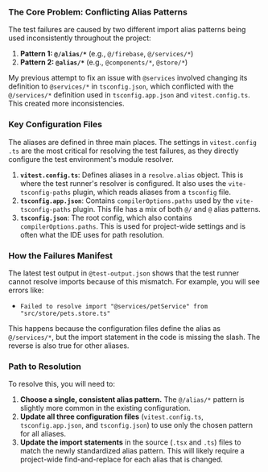 ### The Core Problem: Conflicting Alias Patterns

The test failures are caused by two different import alias patterns being used inconsistently throughout the project:

1. **Pattern 1:
   `@/alias/*`** (e.g., `@/firebase`, `@/services/*`)
2. **Pattern 2: `@alias/*`** (e.g., `@components/*`, `@store/*`)

My previous attempt to fix an issue with `@services` involved changing its definition to
`@services/*` in `tsconfig.json`, which conflicted with the `@/services/*` definition used in `tsconfig.app.json` and
`vitest.config.ts`. This created more inconsistencies.

### Key Configuration Files

The aliases are defined in three main places. The settings in `vitest.config
.ts` are the most critical for resolving the test failures, as they directly configure the test environment's module
resolver.

1. **`vitest.config.ts`**: Defines aliases in a `resolve.alias` object. This is where the test runner's resolver is
   configured. It also
   uses the `vite-tsconfig-paths` plugin, which reads aliases from a `tsconfig` file.
2. **`tsconfig.app.json`**: Contains `compilerOptions.paths` used by the `vite-tsconfig-paths` plugin. This file has a
   mix of both `@/` and `@` alias
   patterns.
3. **`tsconfig.json`**: The root config, which also contains `compilerOptions.paths`. This is used for project-wide
   settings and is often what the IDE uses for path resolution.

### How the Failures Manifest

The latest test output in `@test-output.json` shows that
the test runner cannot resolve imports because of this mismatch. For example, you will see errors like:

- `Failed to resolve import "@services/petService" from "src/store/pets.store.ts"`

This happens because the configuration files define the alias as `@/services/*`, but the import
statement in the code is missing the slash. The reverse is also true for other aliases.

### Path to Resolution

To resolve this, you will need to:

1. **Choose a single, consistent alias pattern.** The `@/alias/*` pattern is slightly more common in the existing
   configuration.
2. **Update all three configuration files** (`vitest.config.ts`, `tsconfig.app.json`, and `tsconfig.json`) to use only
   the chosen pattern for all aliases.
3. **Update the import statements** in the source (`.tsx` and `.ts`) files to match the
   newly standardized alias pattern. This will likely require a project-wide find-and-replace for each alias that is
   changed.
